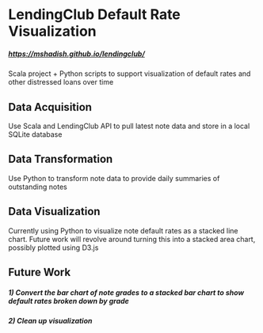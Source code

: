 # LendingClub Default Rate Visualization

##### https://mshadish.github.io/lendingclub/

Scala project + Python scripts to support visualization of default rates and other distressed loans over time

## Data Acquisition

Use Scala and LendingClub API to pull latest note data and store in a local SQLite database

## Data Transformation

Use Python to transform note data to provide daily summaries of outstanding notes

## Data Visualization

Currently using Python to visualize note default rates as a stacked line chart. Future work will revolve around turning this into a stacked area chart, possibly plotted using D3.js

## Future Work

##### 1) Convert the bar chart of note grades to a stacked bar chart to show default rates broken down by grade

##### 2) Clean up visualization
